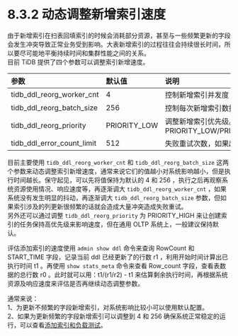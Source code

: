 # 8.3.2 动态调整新增索引速度


由于新增索引在扫表回填索引的时候会消耗部分资源，甚至与一些频繁更新的字段会发生冲突导致正常业务受到影响。大表新增索引的过程往往会持续很长时间，所以要尽可能地平衡持续时间和集群性能之间的关系。  
目前 TiDB 提供了四个参数可以调整索引新增速度。

| 参数 | 默认值 | 说明 |
| :------------------------- | :----------- | :----------------------------------------------------------- |
| tidb_ddl_reorg_worker_cnt | 4 | 控制新增索引并发度 |
| tidb_ddl_reorg_batch_size | 256 | 控制每次新增索引数据的数量 |
| tidb_ddl_reorg_priority | PRIORITY_LOW | 调整新增索引优先级。参数有 PRIORITY_LOW/PRIORITY_NORMAL/PRIORITY_HIGH |
| tidb_ddl_error_count_limit | 512 | 失败重试次数，如果超过该次数新增索引会失败 |

  
目前主要使用 `tidb_ddl_reorg_worker_cnt` 和 `tidb_ddl_reorg_batch_size` 这两个参数来动态调整索引新增速度，通常来说它们的值越小对系统影响越小，但是执行时间越长。保守起见，可以先将值保持为默认的 4 和 256 ，执行之后再观察系统资源使用情况、响应速度等，再逐渐调大 `tidb_ddl_reorg_worker_cnt` ，如果系统没有发生明显的抖动，再逐渐调大 `tidb_ddl_reorg_batch_size` 参数，但如果索引涉及的列更新很频繁的话就会造成大量冲突造成失败重试。  
另外还可以通过调整 `tidb_ddl_reorg_priority` 为 PRIORITY_HIGH 来让创建索引的任务保持高优先级来影响速度，但在通用 OLTP 系统上，一般建议保持默认。   

评估添加索引的速度使用 `admin show ddl` 命令来查询 RowCount 和 START_TIME 字段，记录当前 ddl 已经更新了的行数 r1 ，利用开始时间计算出已执行时间 t1 。再使用 `show stats_meta` 命令来查看 Row_count 字段，查看表数据的总行数 r0 。此时就可以用：t1/(r1/r2) - t1 来估算剩余执行时间，再根据系统资源及响应速度来评估是否再继续动态调整参数。  

通常来说：  
1、为更新不频繁的字段新增索引，对系统影响比较小可以使用默认配置。  
2、如果为更新频繁的字段新增索引可以调整到 4 和 256 确保系统正常稳定的运行，可以查看[添加索引和负载测试](https://pingcap.com/docs-cn/stable/benchmark/add-index-with-load/#%E6%B5%8B%E8%AF%95%E6%96%B9%E6%A1%88-1-add-index-%E7%9B%AE%E6%A0%87%E5%88%97%E8%A2%AB%E9%A2%91%E7%B9%81-update)。
